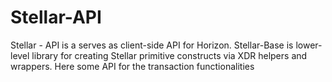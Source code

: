 # Stellar-API
Stellar - API is a serves as client-side API for Horizon. Stellar-Base is lower-level library for creating Stellar primitive constructs via XDR helpers and wrappers. Here some API for the transaction functionalities
